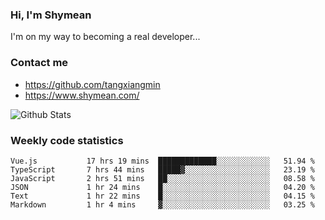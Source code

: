### Hi, I'm Shymean

I'm on my way to becoming a real developer...

### Contact me

- <https://github.com/tangxiangmin>
- <https://www.shymean.com/>

![Github Stats](https://github-readme-stats.vercel.app/api?username=tangxiangmin&show_icons=true&theme=dark)


###  Weekly code statistics

<!--START_SECTION:waka-->

```text
Vue.js           17 hrs 19 mins  █████████████░░░░░░░░░░░░   51.94 %
TypeScript       7 hrs 44 mins   █████▓░░░░░░░░░░░░░░░░░░░   23.19 %
JavaScript       2 hrs 51 mins   ██░░░░░░░░░░░░░░░░░░░░░░░   08.58 %
JSON             1 hr 24 mins    █░░░░░░░░░░░░░░░░░░░░░░░░   04.20 %
Text             1 hr 22 mins    █░░░░░░░░░░░░░░░░░░░░░░░░   04.15 %
Markdown         1 hr 4 mins     ▓░░░░░░░░░░░░░░░░░░░░░░░░   03.25 %
```

<!--END_SECTION:waka-->
